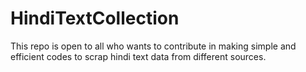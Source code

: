 # HindiTextCollection
This repo is open to all who wants to contribute in making simple and efficient codes to scrap hindi text data from different sources.
